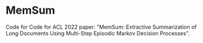 # MemSum
Code for Code for ACL 2022 paper: "MemSum: Extractive Summarization of Long Documents Using Multi-Step Episodic Markov Decision Processes".
